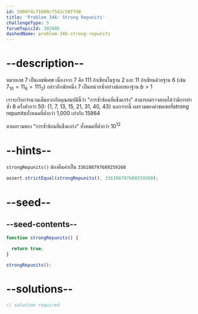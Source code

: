 ```yaml
---
id: 5900f4c71000cf542c50ffd8
title: 'Problem 346: Strong Repunits'
challengeType: 5
forumTopicId: 302005
dashedName: problem-346-strong-repunits
---
```


# --description--

หมายเลข 7 เป็นเลขพิเศษ เนื่องจาก 7 คือ 111 ถ้าเขียนในฐาน 2 และ 11 ถ้าเขียนด้วยฐาน 6 (เช่น $7_{10} = {11}_6 = {111}_2$) กล่าวอีกนัยหนึ่ง 7 เป็นหน่วยซ้ำอย่างน้อยสองฐาน $b > 1$

เราจะเรียกจำนวนเต็มบวกกับคุณสมบัตินี้ว่า "การซ้ำซ้อนที่แข็งแกร่ง" สามารถตรวจสอบได้ว่ามีการทำซ้ำ 8 ครั้งต่ำกว่า 50: {1, 7, 13, 15, 21, 31, 40, 43} นอกจากนี้ ผลรวมของค่าชดเชยที่strong repunitsทั้งหมดที่ต่ำกว่า 1,000 เท่ากับ 15864

หาผลรวมของ "การซ้ำซ้อนที่แข็งแกร่ง" ทั้งหมดที่ต่ำกว่า ${10}^{12}$

# --hints--

`strongRepunits()` ต้องคืนค่าเป็น `336108797689259260`

```js
assert.strictEqual(strongRepunits(), 336108797689259260);
```

# --seed--

## --seed-contents--

```js
function strongRepunits() {

  return true;
}

strongRepunits();
```

# --solutions--

```js
// solution required
```
